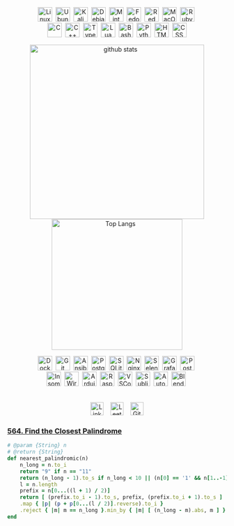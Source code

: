 <div align="center">
    <div style="display: flex; flex-wrap: nowrap; justify-content: center;">
        <div style="display: flex; flex-wrap: wrap; width: 400px;">
            <div style="flex: 1;">
                <img src="https://skillicons.dev/icons?i=linux" alt="Linux" width="33" height="33" /><span>&nbsp;</span>  
                <img src="https://skillicons.dev/icons?i=ubuntu" alt="Ubuntu" width="33" height="33" /><span>&nbsp;</span>
                <img src="https://skillicons.dev/icons?i=kali" alt="Kali" width="33" height="33" /><span>&nbsp;</span>
                <img src="https://skillicons.dev/icons?i=debian" alt="Debian" width="33" height="33" /><span>&nbsp;</span>
                <img src="https://skillicons.dev/icons?i=mint" alt="Mint" width="33" height="33" /><span>&nbsp;</span>
                <img src="https://upload.wikimedia.org/wikipedia/commons/thumb/3/3f/Fedora_logo.svg/267px-Fedora_logo.svg.png?20091128031656" alt="Fedora" width="33" height="33" /><span>&nbsp;</span>
                <img src="https://skillicons.dev/icons?i=redhat" alt="Red Hat" width="33" height="33" /><span>&nbsp;</span>
                <img src="https://skillicons.dev/icons?i=apple" alt="MacOS" width="33" height="33" /><span>&nbsp;</span>
                <img src="https://skillicons.dev/icons?i=ruby" alt="Ruby" width="33" height="33" /><span>&nbsp;</span>
                <img src="https://skillicons.dev/icons?i=c" alt="C" width="33" height="33" /><span>&nbsp;</span>
                <img src="https://skillicons.dev/icons?i=cpp" alt="C++" width="33" height="33" /><span>&nbsp;</span>
                <img src="https://skillicons.dev/icons?i=ts" alt="TypeScript" width="33" height="33" /><span>&nbsp;</span>
                <img src="https://skillicons.dev/icons?i=lua" alt="Lua" width="33" height="33" /><span>&nbsp;</span>
                <img src="https://skillicons.dev/icons?i=bash" alt="Bash" width="33" height="33" /><span>&nbsp;</span>
                <img src="https://skillicons.dev/icons?i=python" alt="Python" width="33" height="33" /><span>&nbsp;</span>
                <img src="https://skillicons.dev/icons?i=html" alt="HTML" width="33" height="33" /><span>&nbsp;</span>
                <img src="https://skillicons.dev/icons?i=css" alt="CSS" width="33" height="33" />
            </div>
            <p align="center">
                <img src="https://github-readme-stats.vercel.app/api?username=Wl0cKk&rank_icon=github&show_icons=true&theme=tokyonight" alt="github stats" width="400"/>
                <img src="https://github-readme-stats.vercel.app/api/top-langs/?username=Wl0cKk&theme=tokyonight&size_weight=0.1&count_weight=0.2&layout=compact" alt="Top Langs" width="300"/>
            </p>
            <div style="flex: 1;">
                <img src="https://skillicons.dev/icons?i=docker" alt="Docker" width="33" height="33" /><span>&nbsp;</span>
                <img src="https://skillicons.dev/icons?i=git" alt="Git" width="33" height="33" /><span>&nbsp;</span>
                <img src="https://skillicons.dev/icons?i=ansible" alt="Ansible" width="33" height="33" /><span>&nbsp;</span>
                <img src="https://skillicons.dev/icons?i=postgres" alt="PostgreSQL" width="33" height="33" /><span>&nbsp;</span>
                <img src="https://skillicons.dev/icons?i=sqlite" alt="SQLite" width="33" height="33" /><span>&nbsp;</span>
                <img src="https://skillicons.dev/icons?i=nginx" alt="Nginx" width="33" height="33" /><span>&nbsp;</span>
                <img src="https://skillicons.dev/icons?i=selenium" alt="Selenium" width="33" height="33" /><span>&nbsp;</span>
                <img src="https://skillicons.dev/icons?i=grafana" alt="Grafana" width="33" height="33" /><span>&nbsp;</span>
                <img src="https://skillicons.dev/icons?i=postman" alt="Postman" width="33" height="33" /><span>&nbsp;</span>
                <img src="https://encrypted-tbn0.gstatic.com/images?q=tbn:ANd9GcQFwBIzoVFfmX3NPoSIrbGhmCXb4KDgbnZKA1zFltVc9tcpOjELPV1U37sGNf3l0W_gzCs&usqp=CAU" alt="Insomnia" width="33" height="33" /><span>&nbsp;</span>
                <img src="https://upload.wikimedia.org/wikipedia/commons/thumb/c/c6/Wireshark_icon_new.png/600px-Wireshark_icon_new.png?20230509085415" alt="Wireshark" width="33" height="33" /><span>&nbsp;</span>
                <img src="https://skillicons.dev/icons?i=arduino" alt="Arduino" width="33" height="33" /><span>&nbsp;</span>
                <img src="https://skillicons.dev/icons?i=raspberrypi" alt="Raspberry Pi" width="33" height="33" /><span>&nbsp;</span>
                <img src="https://skillicons.dev/icons?i=vscodium" alt="VSCodium" width="33" height="33" /><span>&nbsp;</span>
                <img src="https://skillicons.dev/icons?i=sublime" alt="Sublime" width="33" height="33" /><span>&nbsp;</span>
                <img src="https://skillicons.dev/icons?i=autocad" alt="AutoCAD" width="33" height="33" /><span>&nbsp;</span>
                <img src="https://skillicons.dev/icons?i=blender" alt="Blender" width="33" height="33" /><span>&nbsp;</span>
            </div>
        </div>
    </div>
</div>
</br></br>
<div align="center">
    <a href="https://www.linkedin.com/in/uladzimir-kandratsiuk-b77505295/" target="_blank" style="text-decoration: none;"><img src="https://img.shields.io/badge/LinkedIn-282C34?logo=linkedin&logoColor=0077B5" alt="LinkedIn logo" title="LinkedIn" height="30"/></a>
    <span>&nbsp;&nbsp;</span>
    <a href="https://leetcode.com/u/amnesia10/" target="_blank" style="text-decoration: none;"><img src="https://img.shields.io/badge/LeetCode-282C34?logo=leetcode&logoColor=FFA116" alt="LeetCode logo" title="LeetCode" height="30"/></a>
    <span>&nbsp;&nbsp;</span>
    <a href="https://gist.github.com/Wl0cKk" target="_blank" style="text-decoration: none;"><img src="https://img.shields.io/badge/GitHub%20Gist-282C34?logo=github&logoColor=white" alt="GitHub Gist logo" title="GitHub Gist" height="30"/></a>
</div>

### [564. Find the Closest Palindrome](https://leetcode.com/problems/find-the-closest-palindrome/submissions/1367017433/?envType=daily-question&envId=2024-08-24)
```ruby
# @param {String} n
# @return {String}
def nearest_palindromic(n)
    n_long = n.to_i
    return "9" if n == "11"
    return (n_long - 1).to_s if n_long < 10 || (n[0] == '1' && n[1..-1] == '0' * (n.length - 1))
    l = n.length
    prefix = n[0...((l + 1) / 2)]
    return [ (prefix.to_i - 1).to_s, prefix, (prefix.to_i + 1).to_s ]
    .map { |p| (p + p[0...(l / 2)].reverse).to_i }
    .reject { |m| m == n_long }.min_by { |m| [ (n_long - m).abs, m ] }.to_s
end

